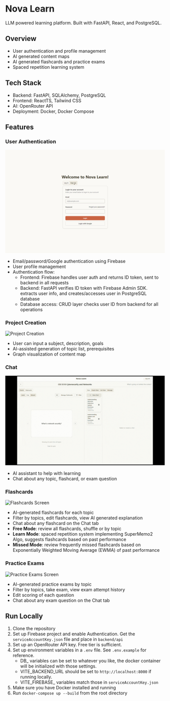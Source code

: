 # Nova Learn
LLM powered learning platform.
Built with FastAPI, React, and PostgreSQL.

## Overview
- User authentication and profile management
- AI generated content maps
- AI generated flashcards and practice exams
- Spaced repetition learning system

## Tech Stack
- Backend: FastAPI, SQLAlchemy, PostgreSQL
- Frontend: ReactTS, Tailwind CSS
- AI: OpenRouter API
- Deployment: Docker, Docker Compose

## Features
### User Authentication
![Login Screen](gifs/nova-learn-login.png)
- Email/password/Google authentication using Firebase
- User profile management
- Authentication flow:
    - Frontend: Firebase handles user auth and returns ID token, sent to backend in all requests
    - Backend: FastAPI verifies ID token with Firebase Admin SDK. extracts user info, and creates/accesses user in PostgreSQL database
    - Database access: CRUD layer checks user ID from backend for all operations

### Project Creation
![Project Creation](gifs/create_a_stack.gif)
- User can input a subject, description, goals
- AI-assisted generation of topic list, prerequisites
- Graph visualization of content map

### Chat
![Chat Screen](gifs/chat.gif)
- AI assistant to help with learning
- Chat about any topic, flashcard, or exam question

### Flashcards
![Flashcards Screen](gifs/flashcards.gif)
- AI-generated flashcards for each topic
- Filter by topics, edit flashcards, view AI generated explanation
- Chat about any flashcard on the Chat tab
- **Free Mode**: review all flashcards, shuffle or by topic
- **Learn Mode**: spaced repetition system implementing SuperMemo2 Algo, suggests flashcards based on past performance
- **Missed Mode**: review frequently missed flashcards based on Exponentially Weighted Moving Average (EWMA) of past performance

### Practice Exams
![Practice Exams Screen](gifs/exams.gif)
- AI-generated practice exams by topic
- Filter by topics, take exam, view exam attempt history
- Edit scoring of each question
- Chat about any exam question on the Chat tab

## Run Locally
1. Clone the repository
2. Set up Firebase project and enable Authentication. Get the `serviceAccountKey.json` file and place in `backend/api`
3. Set up an OpenRouter API key. Free tier is sufficient.
4. Set up environment variables in a `.env` file. See `.env.example` for reference. 
    - DB_ variables can be set to whatever you like, the docker container will be initialized with those settings. 
    - VITE_BACKEND_URL should be set to `http://localhost:8000` if running locally. 
    - VITE_FIREBASE_ variables match those in `serviceAccountKey.json`
5. Make sure you have Docker installed and running
6. Run `docker-compose up --build` from the root directory